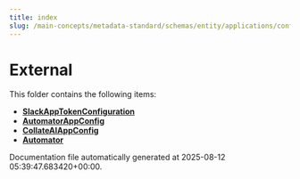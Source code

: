 ```yaml
---
title: index
slug: /main-concepts/metadata-standard/schemas/entity/applications/configuration/external
---
```


# External

This folder contains the following items:

- [**SlackAppTokenConfiguration**](/main-concepts/metadata-standard/schemas/entity/applications/configuration/external/slackapptokenconfiguration)
- [**AutomatorAppConfig**](/main-concepts/metadata-standard/schemas/entity/applications/configuration/external/automatorappconfig)
- [**CollateAIAppConfig**](/main-concepts/metadata-standard/schemas/entity/applications/configuration/external/collateaiappconfig)
- [**Automator**](/main-concepts/metadata-standard/schemas/entity/applications/configuration/external/automator)


Documentation file automatically generated at 2025-08-12 05:39:47.683420+00:00.
